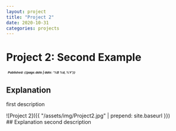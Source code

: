 ```yaml
---
layout: project
title: "Project 2"
date: 2020-10-31
categories: projects
---
```


# <a class="scroll-spy" id="project-2"></a>Project 2: Second Example
<small><small><small>&nbsp;&nbsp;***Published: {{page.date | date: '%B %d, %Y'}}***</small></small></small>

## Explanation
first description
<p></p>![Project 2]({{ "/assets/img/Project2.jpg" | prepend: site.baseurl }})<br>
## Explanation
second description
